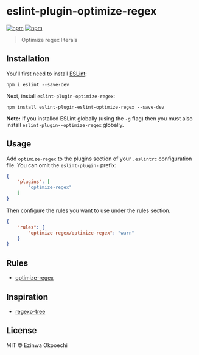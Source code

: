 # eslint-plugin-optimize-regex
[![npm](https://img.shields.io/npm/v/eslint-plugin-optimize-regex.svg)](https://www.npmjs.com/package/eslint-plugin-optimize-regex)
[![npm](https://img.shields.io/npm/dt/eslint-plugin-optimize-regex.svg)](https://www.npmjs.com/package/eslint-plugin-optimize-regex)

> Optimize regex literals

## Installation

You'll first need to install [ESLint](http://eslint.org):

```
npm i eslint --save-dev
```

Next, install `eslint-plugin-optimize-regex`:

```
npm install eslint-plugin-eslint-optimize-regex --save-dev
```

**Note:** If you installed ESLint globally (using the `-g` flag) then you must also install `eslint-plugin--optimize-regex` globally.

## Usage

Add `optimize-regex` to the plugins section of your `.eslintrc` configuration file. You can omit the `eslint-plugin-` prefix:

```json
{
    "plugins": [
        "optimize-regex"
    ]
}
```


Then configure the rules you want to use under the rules section.

```json
{
    "rules": {
        "optimize-regex/optimize-regex": "warn"
    }
}
```

## Rules

* [optimize-regex](./docs/rules/optimize-regex.md)

## Inspiration

* [regexp-tree](https://github.com/DmitrySoshnikov/regexp-tree)

## License

MIT © Ezinwa Okpoechi
